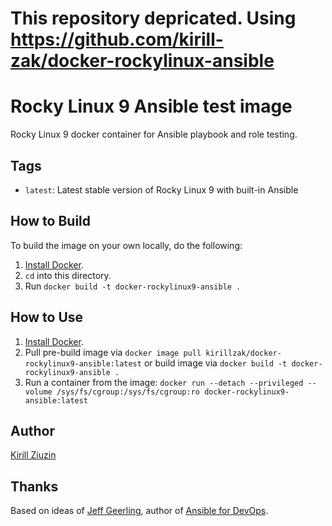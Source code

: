 # This repository depricated. Using https://github.com/kirill-zak/docker-rockylinux-ansible

# Rocky Linux 9 Ansible test image
Rocky Linux 9 docker container for Ansible playbook and role testing.

## Tags

  - `latest`: Latest stable version of Rocky Linux 9 with built-in Ansible

## How to Build

To build the image on your own locally, do the following:

  1. [Install Docker](https://docs.docker.com/engine/installation/).
  2. `cd` into this directory.
  3. Run `docker build -t docker-rockylinux9-ansible .`


## How to Use

  1. [Install Docker](https://docs.docker.com/engine/installation/).
  2. Pull pre-build image via `docker image pull kirillzak/docker-rockylinux9-ansible:latest` or build image via `docker build -t docker-rockylinux9-ansible .`
  3. Run a container from the image: `docker run --detach --privileged --volume /sys/fs/cgroup:/sys/fs/cgroup:ro docker-rockylinux9-ansible:latest`

## Author

[Kirill Ziuzin](https://kirill-zak.ru/)

## Thanks

Based on ideas of [Jeff Geerling](https://www.jeffgeerling.com/), author of [Ansible for DevOps](https://www.ansiblefordevops.com/).